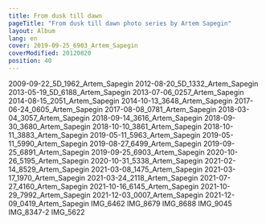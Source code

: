 ```yaml
---
title: From dusk till dawn
pageTitle: "From dusk till dawn photo series by Artem Sapegin"
layout: Album
lang: en
cover: 2019-09-25_6903_Artem_Sapegin
coverModified: 20120820
position: 40
---
```


2009-09-22_5D_1962_Artem_Sapegin
2012-08-20_5D_1332_Artem_Sapegin
2013-05-19_5D_6188_Artem_Sapegin
2013-07-06_0257_Artem_Sapegin
2014-08-15_2051_Artem_Sapegin
2014-10-13_3648_Artem_Sapegin
2017-06-24_0605_Artem_Sapegin
2017-08-08_0781_Artem_Sapegin
2018-03-04_3057_Artem_Sapegin
2018-09-14_3616_Artem_Sapegin
2018-09-30_3680_Artem_Sapegin
2018-10-10_3861_Artem_Sapegin
2018-10-11_3883_Artem_Sapegin
2019-05-11_5963_Artem_Sapegin
2019-05-11_5990_Artem_Sapegin
2019-08-27_6499_Artem_Sapegin
2019-09-25_6891_Artem_Sapegin
2019-09-25_6903_Artem_Sapegin
2020-10-26_5195_Artem_Sapegin
2020-10-31_5338_Artem_Sapegin
2021-02-14_8529_Artem_Sapegin
2021-03-08_1475_Artem_Sapegin
2021-03-17_1970_Artem_Sapegin
2021-03-24_2118_Artem_Sapegin
2021-07-27_4160_Artem_Sapegin
2021-10-16_6145_Artem_Sapegin
2021-10-29_7992_Artem_Sapegin
2021-12-03_0007_Artem_Sapegin
2021-12-09_0419_Artem_Sapegin
IMG_6462
IMG_8679
IMG_8688
IMG_9045
IMG_8347-2
IMG_5622
